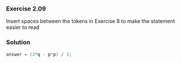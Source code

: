 ### Exercise 2.09
Insert spaces between the tokens in Exercise 8 to make the statement easier to read

### Solution
```c
answer = (3*q - p*p) / 3;
```